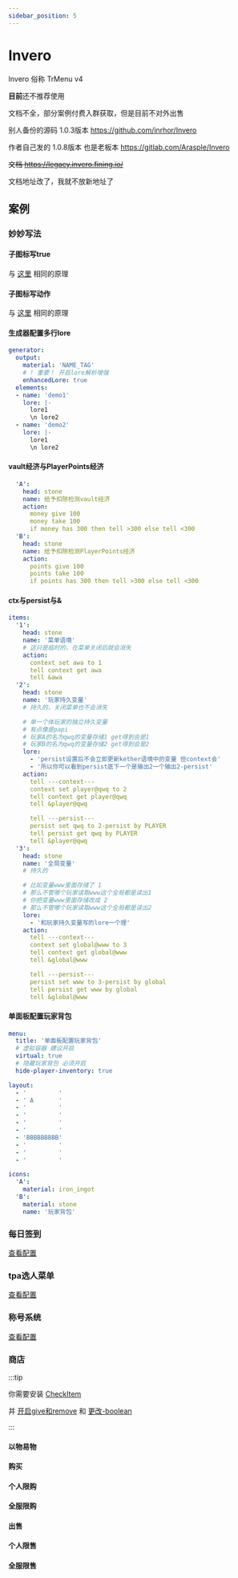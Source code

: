 ```yaml
---
sidebar_position: 5
---
```


# Invero

Invero 俗称 TrMenu v4

**目前**还不推荐使用

文档不全，部分案例付费入群获取，但是目前不对外出售

别人备份的源码 1.0.3版本 https://github.com/inrhor/Invero

作者自己发的 1.0.8版本 也是老板本 https://gitlab.com/Arasple/Invero

~~文档 https://legacy.invero.fining.io/~~

文档地址改了，我就不放新地址了

## 案例

### 妙妙写法

#### 子图标写true

与 [这里](TrMenu.md#子图标写true) 相同的原理

#### 子图标写动作

与 [这里](TrMenu.md#子图标写动作) 相同的原理

#### 生成器配置多行lore

```yaml
generator:
  output:
    material: 'NAME_TAG'
    # ! 重要！ 开启lore解析增强
    enhancedLore: true
  elements:
  - name: 'demo1'
    lore: |-
      lore1
      \n lore2
  - name: 'demo2'
    lore: |-
      lore1
      \n lore2
```

#### vault经济与PlayerPoints经济
```yaml
  'A':
    head: stone
    name: 给予扣除检测vault经济
    action:
      money give 100
      money take 100
      if money has 300 then tell >300 else tell <300
  'B':
    head: stone
    name: 给予扣除检测PlayerPoints经济
    action:
      points give 100
      points take 100
      if points has 300 then tell >300 else tell <300
```

#### ctx与persist与&
```yaml
items:
  '1':
    head: stone
    name: '菜单语境'
    # 这只是临时的，在菜单关闭后就会消失
    action:
      context set awa to 1
      tell context get awa
      tell &awa
  '2':
    head: stone
    name: '玩家持久变量'
    # 持久的，关闭菜单也不会消失

    # 单一个体玩家的独立持久变量
    # 有点像是papi
    # 玩家A的名为qwq的变量存储1 get得到会是1
    # 玩家B的名为qwq的变量存储2 get得到会是2
    lore:
      - 'persist设置后不会立即更新kether语境中的变量 但context会'
      - '所以你可以看到persist底下一个是输出2一个输出2-persist'
    action:
      tell ---context---
      context set player@qwq to 2
      tell context get player@qwq
      tell &player@qwq

      tell ---persist---
      persist set qwq to 2-persist by PLAYER
      tell persist get qwq by PLAYER
      tell &player@qwq
  '3':
    head: stone
    name: '全局变量'
    # 持久的

    # 比如变量www里面存储了 1
    # 那么不管哪个玩家读取www这个全局都是读出1
    # 你把变量www里面存储改成 2
    # 那么不管哪个玩家读取www这个全局都是读出2
    lore:
      - '和玩家持久变量写的lore一个理'
    action:
      tell ---context---
      context set global@www to 3
      tell context get global@www
      tell &global@www

      tell ---persist---
      persist set www to 3-persist by global
      tell persist get www by global
      tell &global@www
```

#### 单面板配置玩家背包

```yaml
menu:
  title: '单面板配置玩家背包'
  # 虚拟容器 建议开启
  virtual: true
  # 隐藏玩家背包 必须开启
  hide-player-inventory: true

layout:
  - '         '
  - ' A       '
  - '         '
  - '         '
  - '         '
  - '         '
  - 'BBBBBBBBB'
  - '         '
  - '         '
  - '         '

icons:
  'A':
    material: iron_ingot
  'B':
    material: stone
    name: '玩家背包'
```

### 每日签到

[查看配置](https://github.com/postyizhan/NitWikit/blob/main/docs-java/process/plugin/other/Menu/demo/inv-每日签到.yml)

### tpa选人菜单

[查看配置](https://github.com/postyizhan/NitWikit/blob/main/docs-java/process/plugin/other/Menu/demo/inv-tpa选人菜单.yml)

### 称号系统

[查看配置](https://github.com/postyizhan/NitWikit/blob/main/docs-java/process/plugin/other/Menu/demo/inv-称号系统.yml)

### 商店

:::tip

你需要安装 [CheckItem](../../Front-Plugin/PlaceHolderAPI/CheckItem.md)

并 [开启give和remove](../../Front-Plugin/PlaceHolderAPI/CheckItem.md#启用give和remove) 和 [更改-boolean](../../Front-Plugin/PlaceHolderAPI/outline.md#更改-boolean)

:::

#### 以物易物

#### 购买

#### 个人限购

#### 全服限购

#### 出售

#### 个人限售

#### 全服限售



